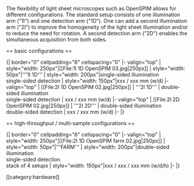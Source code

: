 The flexibility of light sheet microscopes such as OpenSPIM allows for different configurations. The standard setup consists of one illumination arm ("1I") and one detection arm ("1D"). One can add a second illumination arm ("2I") to improve the homogeneity of the light sheet illumination and/or to reduce the need for rotation. A second detection arm ("2D") enables the simultaneous acquisition from both sides.

== basic configurations ==

{| border="0" cellpadding="6" cellspacing="0"
|- valign="top"
| style="width: 250px"|[[File:1I 1D OpenSPIM 03.jpg|250px]]
| style="width: 50px"|'''1I 1D'''
| style="width: 200px"|single-sided illumination<br>single-sided detection
| style="width: 150px"|xxx / xxx mm (w/d)
|- valign="top"
| [[File:2I 1D OpenSPIM 02.jpg|250px]]
| '''2I 1D'''
| double-sided illumination<br>single-sided detection
| xxx / xxx mm (w/d)
|- valign="top"
| [[File:2I 2D OpenSPIM 02.jpg|250px]]
| '''2I 2D'''
| double-sided illumination<br>double-sided detection
| xxx / xxx mm (w/d)
|-
|}

== high-throughput / multi-sample configurations ==

{| border="0" cellpadding="6" cellspacing="0"
|- valign="top"
| style="width: 250px"|[[File:2I 1D OpenSPIM farm 02.jpg|250px]]
| style="width: 50px"|'''FARM'''
| style="width: 200px"|double-sided illumination<br>single-sided detection<br>stack of 4 setups
| style="width: 150px"|xxx / xxx / xxx mm (w/d/h)
|-
|}

[[category:hardware]]
